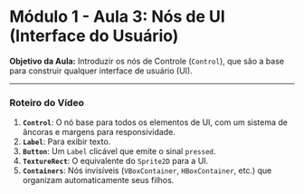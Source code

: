 # Módulo 1 - Aula 3: Nós de UI (Interface do Usuário)

**Objetivo da Aula:** Introduzir os nós de Controle (`Control`), que são a base para construir qualquer interface de usuário (UI).

---

### Roteiro do Vídeo

1.  **`Control`**: O nó base para todos os elementos de UI, com um sistema de âncoras e margens para responsividade.
2.  **`Label`**: Para exibir texto.
3.  **`Button`**: Um `Label` clicável que emite o sinal `pressed`.
4.  **`TextureRect`**: O equivalente do `Sprite2D` para a UI.
5.  **`Containers`**: Nós invisíveis (`VBoxContainer`, `HBoxContainer`, etc.) que organizam automaticamente seus filhos.
